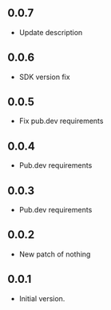 ## 0.0.7

- Update description

## 0.0.6

- SDK version fix

## 0.0.5

- Fix pub.dev requirements

## 0.0.4

- Pub.dev requirements

## 0.0.3

- Pub.dev requirements

## 0.0.2

- New patch of nothing

## 0.0.1

- Initial version.
